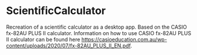 # ScientificCalculator
 Recreation of a scientific calculator as a desktop app. Based on the CASIO fx-82AU PLUS II calculator.
 Information on how to use CASIO fx-82AU PLUS II calculator can be found here https://casioeducation.com.au/wp-content/uploads/2020/07/fx-82AU_PLUS_II_EN.pdf.
